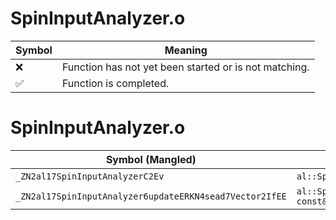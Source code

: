 # SpinInputAnalyzer.o
| Symbol | Meaning 
| ------------- | ------------- 
| :x: | Function has not yet been started or is not matching. 
| :white_check_mark: | Function is completed. 


# SpinInputAnalyzer.o
| Symbol (Mangled) | Symbol (Demangled) | Decompiled? |
| ------------- |  ------------- | ------------- |
| `_ZN2al17SpinInputAnalyzerC2Ev` | `al::SpinInputAnalyzer::SpinInputAnalyzer(void)` | :x: |
| `_ZN2al17SpinInputAnalyzer6updateERKN4sead7Vector2IfEE` | `al::SpinInputAnalyzer::update(sead::Vector2<float> const&)` | :x: |
